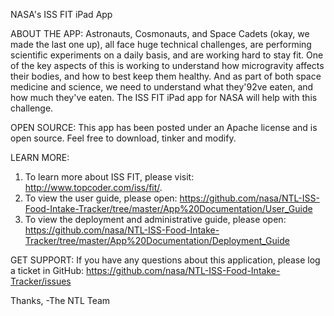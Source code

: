 NASA's ISS FIT iPad App

ABOUT THE APP: Astronauts, Cosmonauts, and Space Cadets (okay, we made the last one up), all face huge technical challenges, are performing scientific experiments on a daily basis, and are working hard to stay fit. One of the key aspects of this is working to understand how microgravity affects their bodies, and how to best keep them healthy. And as part of both space medicine and science, we need to understand what they\'92ve eaten, and how much they've eaten. The ISS FIT iPad app for NASA will help with this challenge. 

OPEN SOURCE: This app has been posted under an Apache license and is open source. Feel free to download, tinker and modify.

LEARN MORE:
1. To learn more about ISS FIT, please visit: http://www.topcoder.com/iss/fit/.
2. To view the user guide, please open: https://github.com/nasa/NTL-ISS-Food-Intake-Tracker/tree/master/App%20Documentation/User_Guide
3. To view the deployment and administrative guide, please open: https://github.com/nasa/NTL-ISS-Food-Intake-Tracker/tree/master/App%20Documentation/Deployment_Guide

GET SUPPORT: If you have any questions about this application, please log a ticket in GitHub: https://github.com/nasa/NTL-ISS-Food-Intake-Tracker/issues

Thanks,
-The NTL Team